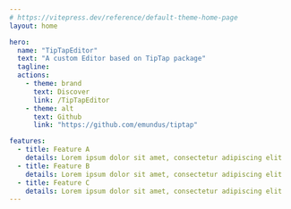```yaml
---
# https://vitepress.dev/reference/default-theme-home-page
layout: home

hero:
  name: "TipTapEditor"
  text: "A custom Editor based on TipTap package"
  tagline:
  actions:
    - theme: brand
      text: Discover
      link: /TipTapEditor
    - theme: alt
      text: Github
      link: "https://github.com/emundus/tiptap"

features:
  - title: Feature A
    details: Lorem ipsum dolor sit amet, consectetur adipiscing elit
  - title: Feature B
    details: Lorem ipsum dolor sit amet, consectetur adipiscing elit
  - title: Feature C
    details: Lorem ipsum dolor sit amet, consectetur adipiscing elit
---
```


